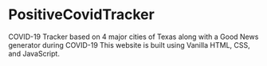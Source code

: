 # PositiveCovidTracker
COVID-19 Tracker based on 4 major cities of Texas along with a Good News generator during COVID-19
This website is built using Vanilla HTML, CSS, and JavaScript.
